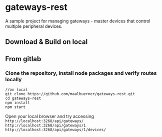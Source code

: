 # gateways-rest  
A sample project for managing gateways - master devices that control multiple peripheral devices.

## Download & Build on local

## From gitlab 
### Clone the repository, install node packages and verify routes locally

``` 
//on local
git clone https://github.com/maalbuerner/gateways-rest.git
cd gateways-rest
npm install
npm start
```

Open your local browser and try accessing     
`http://localhost:3268/api/gateways/`   
`http://localhost:3268/api/gateways/1`   
`http://localhost:3268/api/gateways/1/devices/`   
